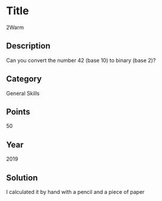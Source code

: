 # Title
2Warm

## Description
Can you convert the number 42 (base 10) to binary (base 2)?

## Category
General Skills

## Points
50

## Year
2019

## Solution
I calculated it by hand with a pencil and a piece of paper